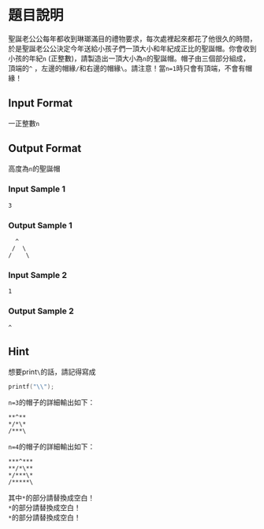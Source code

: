 # 題目說明
聖誕老公公每年都收到琳瑯滿目的禮物要求，每次處裡起來都花了他很久的時間，於是聖誕老公公決定今年送給小孩子們一頂大小和年紀成正比的聖誕帽。你會收到小孩的年紀`n` (正整數)，請製造出一頂大小為`n`的聖誕帽。帽子由三個部分組成，頂端的`^` ，左邊的帽緣`/`和右邊的帽緣`\`。請注意！當`n=1`時只會有頂端，不會有帽緣！

## Input Format
一正整數`n`

## Output Format
高度為`n`的聖誕帽

### Input Sample 1
```
3
```

### Output Sample 1
```
  ^
 /  \
/    \
```

### Input Sample 2
```
1
```

### Output Sample 2
```
^
```

## Hint
想要print`\`的話，請記得寫成
```c
printf("\\");
```

`n=3`的帽子的詳細輸出如下：
```
**^**
*/*\*
/***\
```
`n=4`的帽子的詳細輸出如下：
```
***^***
**/*\**
*/***\*
/*****\
```
其中`*`的部分請替換成空白！<br>
`*`的部分請替換成空白！<br>
`*`的部分請替換成空白！<br>
